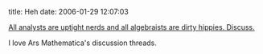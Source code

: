 title: Heh
date: 2006-01-29 12:07:03

[All analysts are uptight nerds and all algebraists are dirty hippies. Discuss.][1]

I love Ars Mathematica's discussion threads.

   [1]: http://www.arsmathematica.net/archives/2006/01/28/open-thread/

